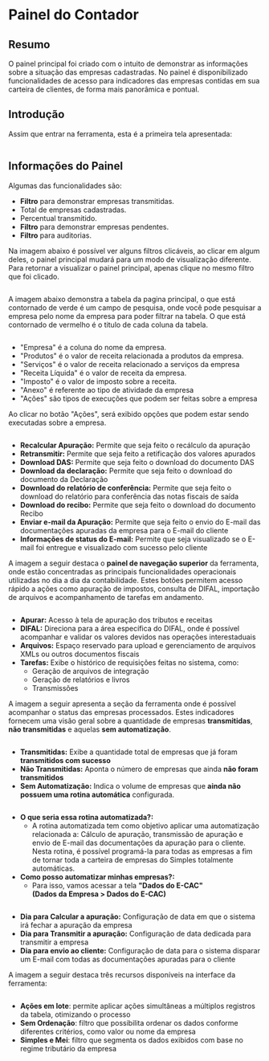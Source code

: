 # Painel do Contador

## Resumo&#x20;

O painel principal foi criado com o intuito de demonstrar as informações sobre a situação das empresas cadastradas. No painel é disponibilizado funcionalidades de acesso para indicadores das empresas contidas em sua carteira de clientes, de forma mais panorâmica e pontual.&#x20;

## Introdução &#x20;

Assim que entrar na ferramenta, esta é a primeira tela apresentada: &#x20;

<figure><img src="../../.gitbook/assets/image (9) (1).png" alt=""><figcaption></figcaption></figure>

## Informações do Painel &#x20;

Algumas das funcionalidades são: &#x20;

* **Filtro** para demonstrar empresas transmitidas.&#x20;
* Total de empresas cadastradas.&#x20;
* Percentual transmitido.&#x20;
* **Filtro** para demonstrar empresas pendentes. &#x20;
* **Filtro** para auditorias.&#x20;

Na imagem abaixo é possível ver alguns filtros clicáveis, ao clicar em algum deles, o painel principal mudará para um modo de visualização diferente. Para retornar a visualizar o painel principal, apenas clique no mesmo filtro que foi clicado.&#x20;

<figure><img src="../../.gitbook/assets/image (10) (1).png" alt=""><figcaption></figcaption></figure>

A imagem abaixo demonstra a tabela da pagina principal, o que está contornado de verde é um campo de pesquisa, onde você pode pesquisar a empresa pelo nome da empresa para poder filtrar na tabela. O que está contornado de vermelho é o titulo de cada coluna da tabela.&#x20;

<figure><img src="../../.gitbook/assets/image (13) (1).png" alt=""><figcaption></figcaption></figure>

* "Empresa" é a coluna do nome da empresa.
* "Produtos" é o valor de receita relacionada a produtos da empresa.
* "Serviços" é o valor de receita relacionado a serviços da empresa
* "Receita Líquida" é o valor de receita da empresa. &#x20;
* "Imposto" é o valor de imposto sobre a receita.&#x20;
* "Anexo" é referente ao tipo de atividade da empresa
* "Ações" são tipos de execuções que podem ser feitas sobre a empresa

Ao clicar no botão "Ações", será exibido opções que podem estar sendo executadas sobre a empresa.

<figure><img src="../../.gitbook/assets/image (15).png" alt=""><figcaption></figcaption></figure>

* **Recalcular Apuração:** Permite que seja feito o recálculo da apuração
* **Retransmitir:** Permite que seja feito a retificação dos valores apurados
* **Download DAS:** Permite que seja feito o download do documento DAS&#x20;
* **Download da declaração:** Permite que seja feito o download do documento da Declaração
* **Download do relatório de conferência:** Permite que seja feito o download do relatório para conferência das notas fiscais de saída
* **Download do recibo:** Permite que seja feito o download do documento Recibo
* **Enviar e-mail da Apuração:** Permite que seja feito o envio do E-mail das documentações apuradas da empresa para o E-mail do cliente
* **Informações de status do E-mail:** Permite que seja visualizado se o E-mail foi entregue e visualizado com sucesso pelo cliente

A imagem a seguir destaca o **painel de navegação superior** da ferramenta, onde estão concentradas as principais funcionalidades operacionais utilizadas no dia a dia da contabilidade. Estes botões permitem acesso rápido a ações como apuração de impostos, consulta de DIFAL, importação de arquivos e acompanhamento de tarefas em andamento.

<figure><img src="../../.gitbook/assets/image (8) (1) (1).png" alt=""><figcaption></figcaption></figure>

* **Apurar:** Acesso à tela de apuração dos tributos e receitas
* **DIFAL:** Direciona para a área específica do DIFAL, onde é possível acompanhar e validar os valores devidos nas operações interestaduais
* **Arquivos:** Espaço reservado para upload e gerenciamento de arquivos XMLs ou outros documentos fiscais
* **Tarefas:** Exibe o histórico de requisições feitas no sistema, como:
  * Geração de arquivos de integração
  * Geração de relatórios e livros
  * Transmissões

A imagem a seguir apresenta a seção da ferramenta onde é possível acompanhar o status das empresas processados. Estes indicadores fornecem uma visão geral sobre a quantidade de empresas **transmitidas**, **não transmitidas** e aquelas **sem automatização**.

<figure><img src="../../.gitbook/assets/image (191).png" alt=""><figcaption></figcaption></figure>

* **Transmitidas:** Exibe a quantidade total de empresas que já foram **transmitidos com sucesso**
* **Não Transmitidas:** Aponta o número de empresas que ainda **não foram transmitidos**
* **Sem Automatização:** Indica o volume de empresas que **ainda não possuem uma rotina automática** configurada.

<figure><img src="../../.gitbook/assets/image (196).png" alt=""><figcaption></figcaption></figure>

* **O que seria essa rotina automatizada?:**
  * A rotina automatizada tem como objetivo aplicar uma automatização relacionada a: Cálculo de apuração, transmissão de apuração e envio de E-mail das documentações da apuração para o cliente. Nesta rotina, é possível programá-la para todas as empresas a fim de tornar toda a carteira de empresas do Simples totalmente automáticas.
* **Como posso automatizar minhas empresas?:**
  * Para isso, vamos acessar a tela **"Dados do E-CAC"** \
    **(Dados da Empresa > Dados do E-CAC)**

<figure><img src="../../.gitbook/assets/image (197).png" alt=""><figcaption></figcaption></figure>

* **Dia para Calcular a apuração:** Configuração de data em que o sistema irá fechar a apuração da empresa
* **Dia para Transmitir a apuração:** Configuração de data dedicada para transmitir a empresa
* **Dia para envio ao cliente:** Configuração de data para o sistema disparar um E-mail com todas as documentações apuradas para o cliente

A imagem a seguir destaca três recursos disponíveis na interface da ferramenta:

<figure><img src="../../.gitbook/assets/image (192).png" alt=""><figcaption></figcaption></figure>

* **Ações em lote**: permite aplicar ações simultâneas a múltiplos registros da tabela, otimizando o processo
* **Sem Ordenação**: filtro que possibilita ordenar os dados conforme diferentes critérios, como valor ou nome da empresa
* **Simples e Mei**: filtro que segmenta os dados exibidos com base no regime tributário da empresa
